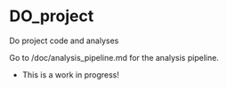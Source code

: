 # DO_project
Do project code and analyses

Go to /doc/analysis_pipeline.md for the analysis pipeline.

- This is a work in progress!